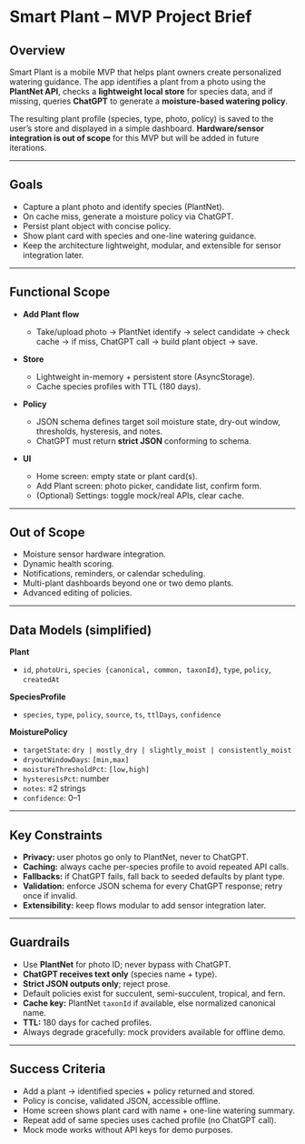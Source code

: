 # Smart Plant – MVP Project Brief

## Overview

Smart Plant is a mobile MVP that helps plant owners create personalized watering guidance.
The app identifies a plant from a photo using the **PlantNet API**, checks a **lightweight local store** for species data, and if missing, queries **ChatGPT** to generate a **moisture-based watering policy**.

The resulting plant profile (species, type, photo, policy) is saved to the user’s store and displayed in a simple dashboard.
**Hardware/sensor integration is out of scope** for this MVP but will be added in future iterations.

---

## Goals

* Capture a plant photo and identify species (PlantNet).
* On cache miss, generate a moisture policy via ChatGPT.
* Persist plant object with concise policy.
* Show plant card with species and one-line watering guidance.
* Keep the architecture lightweight, modular, and extensible for sensor integration later.

---

## Functional Scope

* **Add Plant flow**

  * Take/upload photo → PlantNet identify → select candidate → check cache → if miss, ChatGPT call → build plant object → save.
* **Store**

  * Lightweight in-memory + persistent store (AsyncStorage).
  * Cache species profiles with TTL (180 days).
* **Policy**

  * JSON schema defines target soil moisture state, dry-out window, thresholds, hysteresis, and notes.
  * ChatGPT must return **strict JSON** conforming to schema.
* **UI**

  * Home screen: empty state or plant card(s).
  * Add Plant screen: photo picker, candidate list, confirm form.
  * (Optional) Settings: toggle mock/real APIs, clear cache.

---

## Out of Scope

* Moisture sensor hardware integration.
* Dynamic health scoring.
* Notifications, reminders, or calendar scheduling.
* Multi-plant dashboards beyond one or two demo plants.
* Advanced editing of policies.

---

## Data Models (simplified)

**Plant**

* `id`, `photoUri`, `species {canonical, common, taxonId}`, `type`, `policy`, `createdAt`

**SpeciesProfile**

* `species`, `type`, `policy`, `source`, `ts`, `ttlDays`, `confidence`

**MoisturePolicy**

* `targetState`: `dry | mostly_dry | slightly_moist | consistently_moist`
* `dryoutWindowDays`: `[min,max]`
* `moistureThresholdPct`: `[low,high]`
* `hysteresisPct`: number
* `notes`: ≤2 strings
* `confidence`: 0–1

---

## Key Constraints

* **Privacy:** user photos go only to PlantNet, never to ChatGPT.
* **Caching:** always cache per-species profile to avoid repeated API calls.
* **Fallbacks:** if ChatGPT fails, fall back to seeded defaults by plant type.
* **Validation:** enforce JSON schema for every ChatGPT response; retry once if invalid.
* **Extensibility:** keep flows modular to add sensor integration later.

---

## Guardrails

* Use **PlantNet** for photo ID; never bypass with ChatGPT.
* **ChatGPT receives text only** (species name + type).
* **Strict JSON outputs only**; reject prose.
* Default policies exist for succulent, semi-succulent, tropical, and fern.
* **Cache key:** PlantNet `taxonId` if available, else normalized canonical name.
* **TTL:** 180 days for cached profiles.
* Always degrade gracefully: mock providers available for offline demo.

---

## Success Criteria

* Add a plant → identified species + policy returned and stored.
* Policy is concise, validated JSON, accessible offline.
* Home screen shows plant card with name + one-line watering summary.
* Repeat add of same species uses cached profile (no ChatGPT call).
* Mock mode works without API keys for demo purposes.
